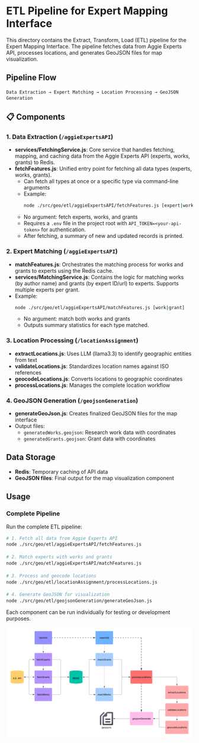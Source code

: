 # ETL Pipeline for Expert Mapping Interface

This directory contains the Extract, Transform, Load (ETL) pipeline for the Expert Mapping Interface. The pipeline fetches data from Aggie Experts API, processes locations, and generates GeoJSON files for map visualization.

## Pipeline Flow

```
Data Extraction → Expert Matching → Location Processing → GeoJSON Generation
```

## 📋 Components

### 1. Data Extraction (`/aggieExpertsAPI`)

- **services/FetchingService.js**: Core service that handles fetching, mapping, and caching data from the Aggie Experts API (experts, works, grants) to Redis.
- **fetchFeatures.js**: Unified entry point for fetching all data types (experts, works, grants).
  - Can fetch all types at once or a specific type via command-line arguments 
  - Example:
    ```bash
    node ./src/geo/etl/aggieExpertsAPI/fetchFeatures.js [expert|work|grant]
    ```
  - No argument: fetch experts, works, and grants
  - Requires a `.env` file in the project root with `API_TOKEN=<your-api-token>` for authentication.
  - After fetching, a summary of new and updated records is printed.

### 2. Expert Matching (`/aggieExpertsAPI`)

- **matchFeatures.js**: Orchestrates the matching process for works and grants to experts using the Redis cache.
- **services/MatchingService.js**: Contains the logic for matching works (by author name) and grants (by expert ID/url) to experts. Supports multiple experts per grant.
- Example:
    ```bash
    node ./src/geo/etl/aggieExpertsAPI/matchFeatures.js [work|grant]
    ```
    - No argument: match both works and grants
    - Outputs summary statistics for each type matched.

### 3. Location Processing (`/locationAssignment`)

- **extractLocations.js**: Uses LLM (llama3.3) to identify geographic entities from text
- **validateLocations.js**: Standardizes location names against ISO references
- **geocodeLocations.js**: Converts locations to geographic coordinates
- **processLocations.js**: Manages the complete location workflow

### 4. GeoJSON Generation (`/geojsonGeneration`)

- **generateGeoJson.js**: Creates finalized GeoJSON files for the map interface
- Output files:
  - `generatedWorks.geojson`: Research work data with coordinates
  - `generatedGrants.geojson`: Grant data with coordinates

## Data Storage

- **Redis**: Temporary caching of API data
- **GeoJSON files**: Final output for the map visualization component

## Usage

### Complete Pipeline

Run the complete ETL pipeline:

```bash
# 1. Fetch all data from Aggie Experts API
node ./src/geo/etl/aggieExpertsAPI/fetchFeatures.js

# 2. Match experts with works and grants
node ./src/geo/etl/aggieExpertsAPI/matchFeatures.js

# 3. Process and geocode locations
node ./src/geo/etl/locationAssignment/processLocations.js

# 4. Generate GeoJSON for visualization
node ./src/geo/etl/geojsonGeneration/generateGeoJson.js
```

Each component can be run individually for testing or development purposes.

![ETL Pipeline Diagram](../../assets/etl.png)

